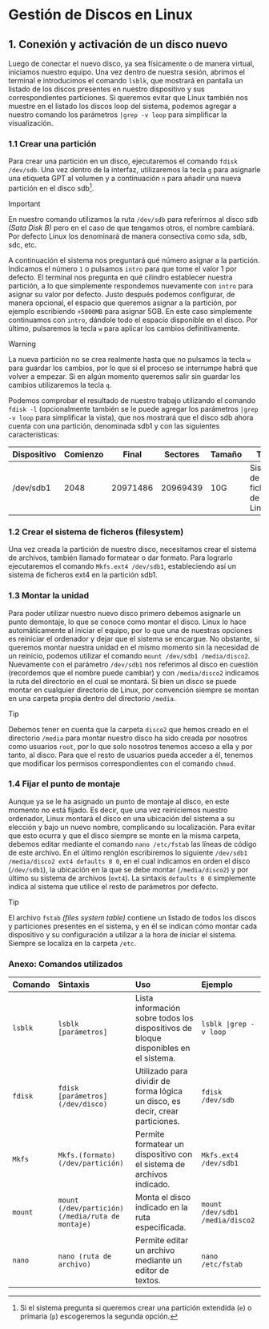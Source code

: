 # Gestión de Discos en Linux
## 1. Conexión y activación de un disco nuevo

Luego de conectar el nuevo disco, ya sea físicamente o de manera virtual, iniciamos nuestro equipo. Una vez dentro de nuestra sesión, abrimos el terminal e introducimos el comando `lsblk`, que mostrará en pantalla un listado de los discos presentes en nuestro dispositivo y sus correspondientes particiones. Si queremos evitar que Linux también nos muestre en el listado los discos loop del sistema, podemos agregar a nuestro comando los parámetros `|grep -v loop` para simplificar la visualización.

### 1.1 Crear una partición
Para crear una partición en un disco, ejecutaremos el comando `fdisk /dev/sdb`. Una vez dentro de la interfaz, utilizaremos la tecla `g` para asignarle una etiqueta GPT al volumen y a continuación `n` para añadir una nueva partición en el disco sdb[^1].

>[!IMPORTANT]
>En nuestro comando utilizamos la ruta `/dev/sdb` para referirnos al disco sdb _(Sata Disk B)_ pero en el caso de que tengamos otros, el nombre cambiará. Por defecto Linux los denominará de manera consectiva como sda, sdb, sdc, etc.

A continuación el sistema nos preguntará qué número asignar a la partición. Indicamos el número `1` o pulsamos `intro` para que tome el valor 1 por defecto. El terminal nos pregunta en qué cilindro establecer nuestra partición, a lo que simplemente respondemos nuevamente con `intro` para asignar su valor por defecto. Justo después podemos configurar, de manera opcional, el espacio que queremos asignar a la partición, por ejemplo escribiendo `+5000MB` para asignar 5GB. En este caso simplemente continuamos con `intro`, dándole todo el espacio disponible en el disco. Por último, pulsaremos la tecla `w` para aplicar los cambios definitivamente.

>[!WARNING]
>La nueva partición no se crea realmente hasta que no pulsamos la tecla `w` para guardar los cambios, por lo que si el proceso se interrumpe habrá que volver a empezar. Si en algún momento queremos salir sin guardar los cambios utilizaremos la tecla `q`.

Podemos comprobar el resultado de nuestro trabajo utilizando el comando `fdisk -l` (opcionalmente también se le puede agregar los parámetros `|grep -v loop` para simplificar la vista), que nos mostrará que el disco sdb ahora cuenta con una partición, denominada sdb1 y con las siguientes características:

| Dispositivo | Comienzo | Final | Sectores | Tamaño | Tipo |
|-------------|-------|-----|--------|----|--------|
|/dev/sdb1 | 2048 | 20971486 | 20969439 | 10G | Sistema de ficheros de Linux |

### 1.2 Crear el sistema de ficheros (filesystem)

Una vez creada la partición de nuestro disco, necesitamos crear el sistema de archivos, también llamado formatear o dar formato. Para lograrlo ejecutaremos el comando `Mkfs.ext4 /dev/sdb1`, estableciendo así un sistema de ficheros ext4 en la partición sdb1.

### 1.3 Montar la unidad

Para poder utilizar nuestro nuevo disco primero debemos asignarle un punto demontaje, lo que se conoce como montar el disco. Linux lo hace automáticamente al iniciar el equipo, por lo que una de nuestras opciones es reiniciar el ordenador y dejar que el sistema se encargue. No obstante, si queremos montar nuestra unidad en el mismo momento sin la necesidad de un reinicio, podemos utilizar el comando `mount /dev/sdb1 /media/disco2`. Nuevamente con el parámetro `/dev/sdb1` nos referimos al disco en cuestión (recordemos que el nombre puede cambiar) y con `/media/disco2` indicamos la ruta del directorio en el cual se montará. Si bien un disco se puede montar en cualquier directorio de Linux, por convención siempre se montan en una carpeta propia dentro del directorio `/media`.

>[!TIP]
>Debemos tener en cuenta que la carpeta `disco2` que hemos creado en el directorio `/media` para montar nuestro disco ha sido creada por nosotros como usuarios `root`, por lo que solo nosotros tenemos acceso a ella y por tanto, al disco. Para que el resto de usuarios pueda acceder a él, tenemos que modificar los permisos correspondientes con el comando `chmod`.

### 1.4 Fijar el punto de montaje

Aunque ya se le ha asignado un punto de montaje al disco, en este momento no está fijado. Es decir, que una vez reiniciemos nuestro ordenador, Linux montará el disco en una ubicación del sistema a su elección y bajo un nuevo nombre, complicando su localización. Para evitar que esto ocurra y que el disco siempre se monte en la misma carpeta, debemos editar mediante el comando `nano /etc/fstab` las líneas de código de este archivo. En el último renglón escribiremos lo siguiente `/dev/sdb1 /media/disco2 ext4 defaults 0 0`, en el cual indicamos en orden el disco (`/dev/sdb1`), la ubicación en la que se debe montar (`/media/disco2`) y por último su sistema de archivos (`ext4`). La sintaxis `defaults 0 0` simplemente indica al sistema que utilice el resto de parámetros por defecto.

>[!TIP]
>El archivo `fstab` _(files system table)_ contiene un listado de todos los discos y particiones presentes en el sistema, y en él se indican cómo montar cada dispositivo y su configuración a utilizar a la hora de iniciar el sistema. Siempre se localiza en la carpeta `/etc`.

### Anexo: Comandos utilizados <!-- Pendiente de actualizar con otros útiles -->

| Comando | Sintaxis | Uso | Ejemplo |
|:---------|:----------|:-----|:------|
| `lsblk` | `lsblk [parámetros]` | Lista información sobre todos los dispositivos de bloque disponibles en el sistema. | `lsblk \|grep -v loop` |
| `fdisk` | `fdisk [parámetros] (/dev/disco)` | Utilizado para dividir de forma lógica un disco, es decir, crear particiones. | `fdisk /dev/sdb` |
| `Mkfs` | `Mkfs.(formato) (/dev/partición)` | Permite formatear un dispositivo con el sistema de archivos indicado. | `Mkfs.ext4 /dev/sdb1` |
| `mount` | `mount (/dev/partición) (/media/ruta de montaje)` | Monta el disco indicado en la ruta especificada. | `mount /dev/sdb1 /media/disco2` |
| `nano` | `nano (ruta de archivo)` | Permite editar un archivo mediante un editor de textos. | `nano /etc/fstab` |

[^1]: Si el sistema pregunta si queremos crear una partición extendida (`e`) o primaria (`p`) escogeremos la segunda opción.
